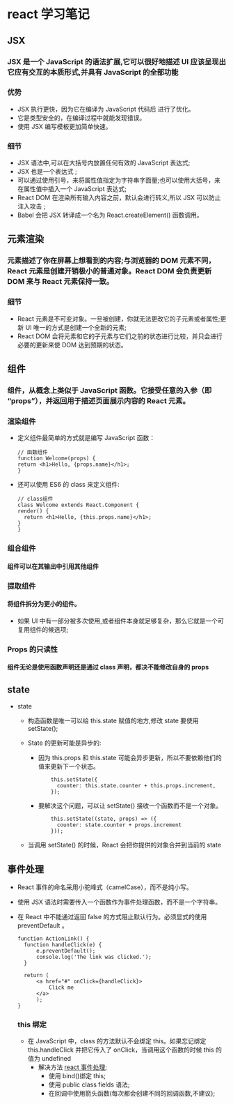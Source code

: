 # react 学习笔记

## JSX

### JSX 是一个 JavaScript 的语法扩展,它可以很好地描述 UI 应该呈现出它应有交互的本质形式,并具有 JavaScript 的全部功能

### 优势

- JSX 执行更快，因为它在编译为 JavaScript 代码后 进行了优化。
- 它是类型安全的，在编译过程中就能发现错误。
- 使用 JSX 编写模板更加简单快速。

### 细节

- JSX 语法中,可以在大括号内放置任何有效的 JavaScript 表达式;
- JSX 也是一个表达式 ;
- 可以通过使用引号，来将属性值指定为字符串字面量;也可以使用大括号，来在属性值中插入一个 JavaScript 表达式;
- React DOM 在渲染所有输入内容之前，默认会进行转义,所以 JSX 可以防止注入攻击 ;
- Babel 会把 JSX 转译成一个名为 React.createElement() 函数调用。

## 元素渲染

### 元素描述了你在屏幕上想看到的内容;与浏览器的 DOM 元素不同，React 元素是创建开销极小的普通对象。React DOM 会负责更新 DOM 来与 React 元素保持一致。

### 细节

- React 元素是不可变对象。一旦被创建，你就无法更改它的子元素或者属性;更新 UI 唯一的方式是创建一个全新的元素;
- React DOM 会将元素和它的子元素与它们之前的状态进行比较，并只会进行必要的更新来使 DOM 达到预期的状态。

## 组件

### 组件，从概念上类似于 JavaScript 函数。它接受任意的入参（即 “props”），并返回用于描述页面展示内容的 React 元素。

### 渲染组件

- 定义组件最简单的方式就是编写 JavaScript 函数：

  ```
  // 函数组件
  function Welcome(props) {
  return <h1>Hello, {props.name}</h1>;
  }
  ```

- 还可以使用 ES6 的 class 来定义组件:
  ```
  // class组件
  class Welcome extends React.Component {
  render() {
    return <h1>Hello, {this.props.name}</h1>;
  }
  }
  ```

### 组合组件

#### 组件可以在其输出中引用其他组件

### 提取组件

#### 将组件拆分为更小的组件。

- 如果 UI 中有一部分被多次使用,或者组件本身就足够复杂，那么它就是一个可复用组件的候选项;

### Props 的只读性

#### 组件无论是使用函数声明还是通过 class 声明，都决不能修改自身的 props

## state

- state

  - 构造函数是唯一可以给 this.state 赋值的地方,修改 state 要使用 setState();
  - State 的更新可能是异步的:

    - 因为 this.props 和 this.state 可能会异步更新，所以不要依赖他们的值来更新下一个状态。

      ```
          this.setState({
            counter: this.state.counter + this.props.increment,
          });
      ```

    - 要解决这个问题，可以让 setState() 接收一个函数而不是一个对象。
      ```
          this.setState((state, props) => ({
            counter: state.counter + props.increment
          }));
      ```

  - 当调用 setState() 的时候，React 会把你提供的对象合并到当前的 state

## 事件处理

- React 事件的命名采用小驼峰式（camelCase），而不是纯小写。
- 使用 JSX 语法时需要传入一个函数作为事件处理函数，而不是一个字符串。
- 在 React 中不能通过返回 false 的方式阻止默认行为。必须显式的使用 preventDefault 。

  ```
  function ActionLink() {
    function handleClick(e) {
        e.preventDefault();
        console.log('The link was clicked.');
    }

    return (
        <a href="#" onClick={handleClick}>
            Click me
        </a>
        );
  }
  ```

  ### this 绑定

  - 在 JavaScript 中，class 的方法默认不会绑定 this。如果忘记绑定 this.handleClick 并把它传入了 onClick，当调用这个函数的时候 this 的值为 undefined
    - 解决方法 [react 事件处理](https://react.docschina.org/docs/handling-events.html);
      - 使用 bind()绑定 this;
      - 使用 public class fields 语法;
      - 在回调中使用箭头函数(每次都会创建不同的回调函数,不建议);
